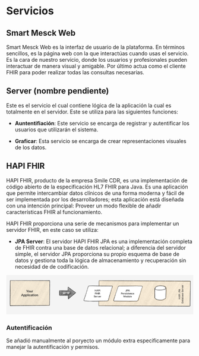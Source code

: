 # Servicios

## Smart Mesck Web

Smart Mesck Web es la interfaz de usuario de la plataforma. En términos sencillos, es la página web con la que interactúas cuando usas el servicio. Es la cara de nuestro servicio, donde los usuarios y profesionales pueden interactuar de manera visual y amigable. Por último actua como el cliente FHIR para poder realizar todas las consultas necesarias.

## Server (nombre pendiente)

Este es el servicio el cual contiene lógica de la aplicación la cual es totalmente en el servidor. Este se utiliza para las siguientes funciones:

 - **Auntentifiación**: Este servicio se encarga de registrar y autentificar los usuarios que utilizarán el sistema.
 
 - **Graficar**:  Esta servicio se encarga de crear representaciones visuales de los datos.

## HAPI FHIR

HAPI FHIR, producto de la empresa Smile CDR, es una implementación de código abierto
de la especificación HL7 FHIR para Java. Es una aplicación que permite intercambiar datos
clínicos de una forma moderna y fácil de ser implementada por los desarrolladores; esta
aplicación está diseñada con una intención principal: Proveer un modo flexible de añadir
características FHIR al funcionamiento.

HAPI FHIR proporciona una serie de mecanismos para implementar un servidor FHIR, en este caso se utiliza:

 - **JPA Server**: El servidor HAPI FHIR JPA es una implementación completa de FHIR
contra una base de datos relacional; a diferencia del servidor simple, el servidor JPA
proporciona su propio esquema de base de datos y gestiona toda la lógica de
almacenamiento y recuperación sin necesidad de de codificación.


![hapi_arquitectura_logica](./resources/hapi-fhir-architecture.png "hapi_arquitectura_logica")

### Autentificación

Se añadió manualmente al poryecto un módulo extra especificamente para manejar la autentificación y permisos.